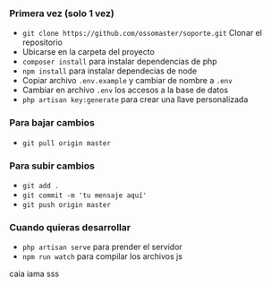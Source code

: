 ### Primera vez (solo 1 vez)

-   `git clone https://github.com/ossomaster/soporte.git` Clonar el repositorio
-   Ubicarse en la carpeta del proyecto
-   `composer install` para instalar dependencias de php
-   `npm install` para instalar dependecias de node
-   Copiar archivo `.env.example` y cambiar de nombre a `.env`
-   Cambiar en archivo `.env` los accesos a la base de datos
-   `php artisan key:generate` para crear una llave personalizada

### Para bajar cambios

-   `git pull origin master`

### Para subir cambios

-   `git add .`
-   `git commit -m 'tu mensaje aquí'`
-   `git push origin master`

### Cuando quieras desarrollar

-   `php artisan serve` para prender el servidor
-   `npm run watch` para compilar los archivos js

caia iama sss